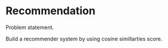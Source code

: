 # Recommendation
Problem statement.

Build a recommender system by using cosine simillarties score.
